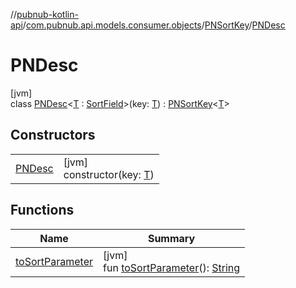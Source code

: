 //[pubnub-kotlin-api](../../../../index.md)/[com.pubnub.api.models.consumer.objects](../../index.md)/[PNSortKey](../index.md)/[PNDesc](index.md)

# PNDesc

[jvm]\
class [PNDesc](index.md)&lt;[T](index.md) : [SortField](../../-sort-field/index.md)&gt;(key: [T](index.md)) : [PNSortKey](../index.md)&lt;[T](index.md)&gt;

## Constructors

| | |
|---|---|
| [PNDesc](-p-n-desc.md) | [jvm]<br>constructor(key: [T](index.md)) |

## Functions

| Name | Summary |
|---|---|
| [toSortParameter](../to-sort-parameter.md) | [jvm]<br>fun [toSortParameter](../to-sort-parameter.md)(): [String](https://kotlinlang.org/api/latest/jvm/stdlib/kotlin/-string/index.html) |
